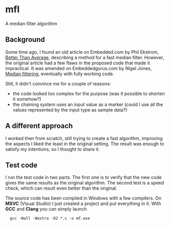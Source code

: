 # mfl
A median filter algorithm

## Background
Some time ago, I found an old article on Embedded.com by Phil Ekstrom, [Better Than Average](https://www.embedded.com/better-than-average/), describing a method for a fast median filter.
However, the original article had a few flaws in the proposed code that made it impractical.
It was amended on Embeddedgurus.com by Nigel Jones, [Median filtering](https://embeddedgurus.com/stack-overflow/2010/10/median-filtering/), eventually with fully working code.

Still, it didn't convince me for a couple of reasons:
- the code looked too complex for the purpose (was it possible to shorten it somehow?)
- the chaining system uses an input value as a marker (could I use all the values represented by the input type as sample data?)

## A different approach
I worked then from scratch, still trying to create a fast algorithm, improving the aspects I liked the least in the original setting.
The result was enough to satisfy my intentions, so I thought to share it.

## Test code
I run the test code in two parts. The first one is to verify that the new code gives the same results as the original algorithm.
The second test is a speed check, which can result even better than the original.

The source code has been compiled in Windows with a few compilers.
On **MSVC** (Visual Studio) I just created a project and put everything in it.
With **GCC** and **Clang** you can simply launch
```
  gcc -Wall -Wextra -O2 *.c -o mf.exe
```
  
